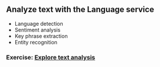 ## Analyze text with the Language service
- Language detection
- Sentiment analysis
- Key phrase extraction
- Entity recognition

### Exercise: [Explore text analysis](https://microsoftlearning.github.io/AI-900-AIFundamentals/instructions/04-module-04.html)
